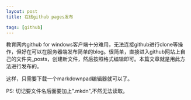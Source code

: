 ```yaml
---
layout: post
title: 在线github pages发布 

tags: [github]
---
```


教育网内github for windows客户端十分难用，无法连接github进行clone等操作，但好在可以在服务器端发布简单的blog。很简单，直接进入github网站上自己的文件夹_posts，创建新文件，然后按照格式编辑即可。本篇文章就是用此方法进行发布的。

这样，只需要下载一个markdownpad编辑器就可以了。

PS: 切记要文件名后面要加上".mkdn",不然无法读取。
